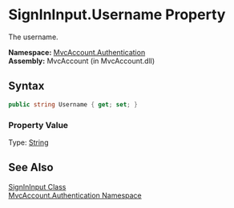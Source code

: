 SignInInput.Username Property
=============================
The username.

**Namespace:** [MvcAccount.Authentication][1]  
**Assembly:** MvcAccount (in MvcAccount.dll)

Syntax
------

```csharp
public string Username { get; set; }
```

### Property Value
Type: [String][2]

See Also
--------
[SignInInput Class][3]  
[MvcAccount.Authentication Namespace][1]  

[1]: ../README.md
[2]: http://msdn.microsoft.com/en-us/library/s1wwdcbf
[3]: README.md
